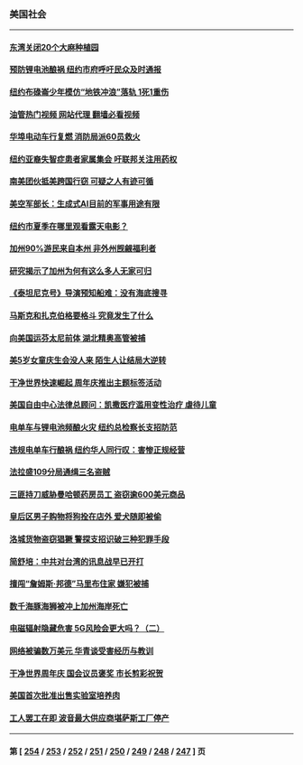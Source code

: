### 美国社会
---
#### [东湾关闭20个大麻种植园](../../pages/ncid1078160/n14021921.md?06250445) 
#### [预防锂电池酿祸 纽约市府呼吁民众及时通报](../../pages/ncid1078160/n14021892.md?06250445) 
#### [纽约布碌崙少年模仿“地铁冲浪”落轨 1死1重伤](../../pages/ncid1078160/n14021903.md?06250445) 
#### [油管热门视频 网站代理 翻墙必看视频](http://138.2.39.72:81/youtube.html?epic-marker?06250445)
#### [华埠电动车行复燃 消防局派60员救火](../../pages/ncid1078160/n14021897.md?06250445) 
#### [纽约亚裔失智症患者家属集会 吁联邦关注用药权](../../pages/ncid1078160/n14021901.md?06250445) 
#### [南美团伙抵美跨国行窃 可疑之人有迹可循](../../pages/ncid1078160/n14021895.md?06250445) 
#### [美空军部长：生成式AI目前的军事用途有限](../../pages/ncid1078160/n14021794.md?06250445) 
#### [纽约市夏季在哪里观看露天电影？](../../pages/ncid1078160/n14021839.md?06250445) 
#### [加州90%游民来自本州 非外州觊觎福利者](../../pages/ncid1078160/n14021802.md?06250445) 
#### [研究揭示了加州为何有这么多人无家可归](../../pages/ncid1078160/n14021708.md?06250445) 
#### [《泰坦尼克号》导演预知船难：没有海底搜寻](../../pages/ncid1078160/n14021764.md?06250445) 
#### [马斯克和扎克伯格要格斗 究竟发生了什么](../../pages/ncid1078160/n14021734.md?06250445) 
#### [向美国运芬太尼前体 湖北精奥高管被捕](../../pages/ncid1078160/n14021709.md?06250445) 
#### [美5岁女童庆生会没人来 陌生人让结局大逆转](../../pages/ncid1078160/n14021650.md?06250445) 
#### [干净世界快速崛起 周年庆推出主题标签活动](../../pages/ncid1078160/n14021634.md?06250445) 
#### [美国自由中心法律总顾问：凯撒医疗滥用变性治疗 虐待儿童](../../pages/ncid1078160/n14021391.md?06250445) 
#### [电单车与锂电池频酿火灾 纽约总检察长支招防范](../../pages/ncid1078160/n14021325.md?06250445) 
#### [违规电单车行酿祸 纽约华人同行叹：害惨正规经营](../../pages/ncid1078160/n14021317.md?06250445) 
#### [法拉盛109分局通缉三名盗贼](../../pages/ncid1078160/n14021312.md?06250445) 
#### [三匪持刀威胁曼哈顿药房员工 盗窃逾600美元商品](../../pages/ncid1078160/n14021321.md?06250445) 
#### [皇后区男子购物将狗拴在店外 爱犬随即被偷](../../pages/ncid1078160/n14021323.md?06250445) 
#### [洛城货物盗窃猖獗 警探支招识破三种犯罪手段](../../pages/ncid1078160/n14021280.md?06250445) 
#### [简舒培：中共对台湾的讯息战早已开打](../../pages/ncid1078160/n14021232.md?06250445) 
#### [擅闯“詹姆斯·邦德”马里布住家 嫌犯被捕](../../pages/ncid1078160/n14021225.md?06250445) 
#### [数千海豚海狮被冲上加州海岸死亡](../../pages/ncid1078160/n14021215.md?06250445) 
#### [电磁辐射隐藏危害 5G风险会更大吗？（二）](../../pages/ncid1078160/n14021179.md?06250445) 
#### [网络被骗数万美元 华青谈受害经历与教训](../../pages/ncid1078160/n14021200.md?06250445) 
#### [干净世界周年庆 国会议员褒奖 市长剪彩祝贺](../../pages/ncid1078160/n14021136.md?06250445) 
#### [美国首次批准出售实验室培养肉](../../pages/ncid1078160/n14021157.md?06250445) 
#### [工人罢工在即 波音最大供应商堪萨斯工厂停产](../../pages/ncid1078160/n14020994.md?06250445) 

---
#### 第 [ [254](./254.md?06250445) / [253](./253.md?06250445) / [252](./252.md?06250445) / [251](./251.md?06250445) / [250](./250.md?06250445) / [249](./249.md?06250445) / [248](./248.md?06250445) / [247](./247.md?06250445) ] 页
